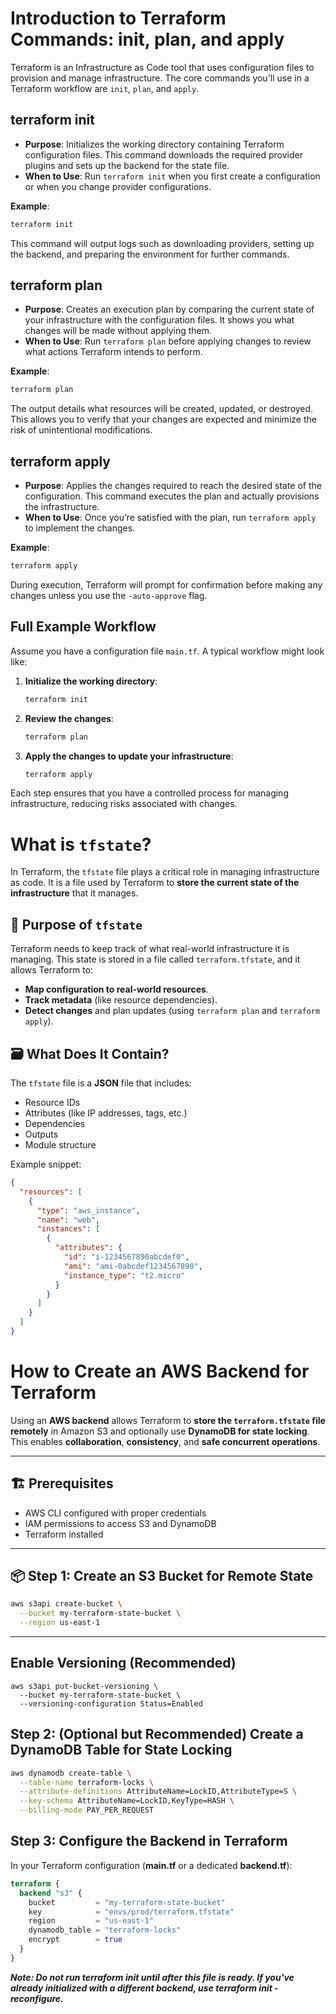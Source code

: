 # Introduction to Terraform Commands: init, plan, and apply

Terraform is an Infrastructure as Code tool that uses configuration files to provision and manage infrastructure. The core commands you'll use in a Terraform workflow are `init`, `plan`, and `apply`.

## terraform init
- **Purpose**: Initializes the working directory containing Terraform configuration files. This command downloads the required provider plugins and sets up the backend for the state file.
- **When to Use**: Run `terraform init` when you first create a configuration or when you change provider configurations.
  
**Example**:
```bash
terraform init
```
This command will output logs such as downloading providers, setting up the backend, and preparing the environment for further commands.

## terraform plan
- **Purpose**: Creates an execution plan by comparing the current state of your infrastructure with the configuration files. It shows you what changes will be made without applying them.
- **When to Use**: Run `terraform plan` before applying changes to review what actions Terraform intends to perform.
  
**Example**:
```bash
terraform plan
```
The output details what resources will be created, updated, or destroyed. This allows you to verify that your changes are expected and minimize the risk of unintentional modifications.

## terraform apply
- **Purpose**: Applies the changes required to reach the desired state of the configuration. This command executes the plan and actually provisions the infrastructure.
- **When to Use**: Once you’re satisfied with the plan, run `terraform apply` to implement the changes.
  
**Example**:
```bash
terraform apply
```
During execution, Terraform will prompt for confirmation before making any changes unless you use the `-auto-approve` flag.

## Full Example Workflow
Assume you have a configuration file `main.tf`. A typical workflow might look like:
1. **Initialize the working directory**:
    ```bash
    terraform init
    ```
2. **Review the changes**:
    ```bash
    terraform plan
    ```
3. **Apply the changes to update your infrastructure**:
    ```bash
    terraform apply
    ```

Each step ensures that you have a controlled process for managing infrastructure, reducing risks associated with changes.

# What is `tfstate`?

In Terraform, the `tfstate` file plays a critical role in managing infrastructure as code. It is a file used by Terraform to **store the current state of the infrastructure** that it manages.

## 📘 Purpose of `tfstate`

Terraform needs to keep track of what real-world infrastructure it is managing. This state is stored in a file called `terraform.tfstate`, and it allows Terraform to:

- **Map configuration to real-world resources**.
- **Track metadata** (like resource dependencies).
- **Detect changes** and plan updates (using `terraform plan` and `terraform apply`).

## 🗃️ What Does It Contain?

The `tfstate` file is a **JSON** file that includes:

- Resource IDs
- Attributes (like IP addresses, tags, etc.)
- Dependencies
- Outputs
- Module structure

Example snippet:
```json
{
  "resources": [
    {
      "type": "aws_instance",
      "name": "web",
      "instances": [
        {
          "attributes": {
            "id": "i-1234567890abcdef0",
            "ami": "ami-0abcdef1234567890",
            "instance_type": "t2.micro"
          }
        }
      ]
    }
  ]
}
```

# How to Create an AWS Backend for Terraform

Using an **AWS backend** allows Terraform to **store the `terraform.tfstate` file remotely** in Amazon S3 and optionally use **DynamoDB for state locking**. This enables **collaboration**, **consistency**, and **safe concurrent operations**.

---

## 🏗️ Prerequisites

- AWS CLI configured with proper credentials
- IAM permissions to access S3 and DynamoDB
- Terraform installed

---

## 📦 Step 1: Create an S3 Bucket for Remote State

```bash
aws s3api create-bucket \
  --bucket my-terraform-state-bucket \
  --region us-east-1
```

---
## Enable Versioning (Recommended)

```
aws s3api put-bucket-versioning \
  --bucket my-terraform-state-bucket \
  --versioning-configuration Status=Enabled
```

## Step 2: (Optional but Recommended) Create a DynamoDB Table for State Locking

```bash
aws dynamodb create-table \
  --table-name terraform-locks \
  --attribute-definitions AttributeName=LockID,AttributeType=S \
  --key-schema AttributeName=LockID,KeyType=HASH \
  --billing-mode PAY_PER_REQUEST
```


##  Step 3: Configure the Backend in Terraform

In your Terraform configuration (**main.tf** or a dedicated **backend.tf**):

```tf
terraform {
  backend "s3" {
    bucket         = "my-terraform-state-bucket"
    key            = "envs/prod/terraform.tfstate"
    region         = "us-east-1"
    dynamodb_table = "terraform-locks"
    encrypt        = true
  }
}

```

***Note: Do not run terraform init until after this file is ready. If you've already initialized with a different backend, use terraform init -reconfigure.***

